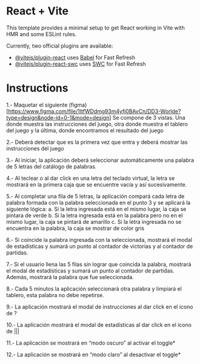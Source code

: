 # React + Vite

This template provides a minimal setup to get React working in Vite with HMR and some ESLint rules.

Currently, two official plugins are available:

- [@vitejs/plugin-react](https://github.com/vitejs/vite-plugin-react/blob/main/packages/plugin-react/README.md) uses [Babel](https://babeljs.io/) for Fast Refresh
- [@vitejs/plugin-react-swc](https://github.com/vitejs/vite-plugin-react-swc) uses [SWC](https://swc.rs/) for Fast Refresh

# Instructions

1.- Maquetar el siguiente (figma)[https://www.figma.com/file/1ItfWDdmg93m4yfj0BAvCn/DD3-Worlde?type=design&node-id=0-1&mode=design]
Se compone de 3 vistas. Una donde muestra las instrucciones del juego, otra donde muestra el tablero del juego y la última, donde encontramos el resultado del juego

2.- Deberá detectar que es la primera vez que entra y deberá mostrar las instrucciones del juego

3.- Al iniciar, la aplicación deberá seleccionar automáticamente una palabra de 5 letras del catálogo de palabras.

4.- Al teclear o al dar click en una letra del teclado virtual, la letra se mostrará en la primera caja que se encuentre vacía y así sucesivamente.

5.- Al completar una fila de 5 letras, la aplicación compará cada letra de palabra formada con la palabra seleccionada en el punto 3 y se aplicará la siguiente lógica:
  a. Si la letra ingresada está en el mismo lugar, la caja se pintara de verde
  b. Si la letra ingresada está en la palabra pero no en el mismo lugar, la caja se
  pintará de amarillo
  c. Si la letra ingresada no se encuentra en la palabra, la caja se mostrar de
  color gris

6.- Si coincide la palabra ingresada con la seleccionada, mostrará el modal de
estadísticas y sumará un punto al contador de victorias y al contador de partidas.

7.- Si el usuario llena las 5 filas sin lograr que coincida la palabra, mostrará el modal de
estadísticas y sumará un punto al contador de partidas. Además, mostrará la palabra
que fue seleccionada.

8.- Cada 5 minutos la aplicación seleccionará otra palabra y limpiará el tablero, esta
palabra no debe repetirse.

9.- La aplicación mostrará el modal de instrucciones al dar click en el icono de ?

10.- La aplicación mostrará el modal de estadísticas al dar click en el icono de |||

11.- La aplicación se mostrará en “modo oscuro” al activar el toggle*

12.- La aplicación se mostrará en “modo claro” al desactivar el toggle*